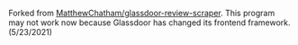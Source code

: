 Forked from [MatthewChatham/glassdoor-review-scraper](https://github.com/MatthewChatham/glassdoor-review-scraper).
This program may not work now because Glassdoor has changed its frontend framework. (5/23/2021) 
